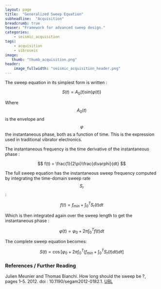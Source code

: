 ```yaml
---
layout: page
title:  "Generalized Sweep Equation"
subheadline:  "Acquisition"
breadcrumb: true
teaser: "Framework for advanced sweep design."
categories:
    - seismic_acquisition
tags:
    - acquisition
    - vibroseis
image:
   thumb: "thumb_acquisition.png"
header:
    image_fullwidth: "seismic_acquisition_header.png"
---
```


The sweep equation in its simplest form is written :

$$
S(t) = A_0(t)sin(\varphi(t))
$$

Where $$A_0(t)$$ is the envelope and $$\varphi$$ the instantaneous phase, both as a function of time.
This is the expression used in traditional vibrator electronics.


The instantaneous frequency is the time derivative of the instantaneous phase :

$$
f(t) = \frac{1}{2\pi}\frac{d\varphi}{dt}
$$

The full sweep equation has the instantaneous sweep frequency computed by integrating the time-domain sweep rate $$S_r$$ :

$$
f(t) = f_{min} + \int_0^TS_r(t)dt
$$

Which is then integrated again over the sweep length to get the instantaneous phase :

$$
\varphi(t) = \varphi_0 + 2\pi\int_0^Tf(t)dt 
$$

The complete sweep equation becomes: 

$$
 S(t)=\cos\Bigg[\varphi_0 + 2\pi\int_0^T \bigg(f_{min} + \int_0^TS_r(t)dt \bigg) dt \Bigg]
$$



### References / Further Reading
Julien Meunier and Thomas Bianchi. How long should the sweep be ?, pages 1–5. 2012. doi : 10.1190/segam2012-0182.1.
[URL](http://library.seg.org/doi/abs/10.1190/segam2012-0182.1)